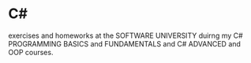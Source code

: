 # C#
exercises and homeworks at the SOFTWARE UNIVERSITY duirng my C# PROGRAMMING BASICS and FUNDAMENTALS and C# ADVANCED and OOP courses.

